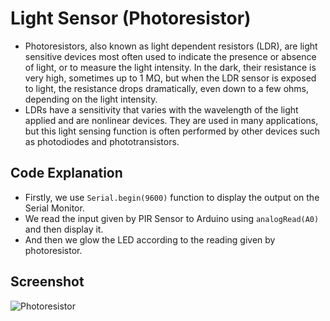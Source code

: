 # Light Sensor (Photoresistor)

* Photoresistors, also known as light dependent resistors (LDR), are light sensitive devices most often used to indicate
the presence or absence of light, or to measure the light intensity. In the dark, their resistance is very high, sometimes up to 1 MΩ, but when the LDR sensor is exposed to light, the resistance drops dramatically, even down to a few ohms, depending on the light intensity.
* LDRs have a sensitivity that varies with the wavelength of the light applied and are nonlinear devices. 
They are used in many applications, but this light sensing function is often performed by other devices such as photodiodes and phototransistors.

## Code Explanation

* Firstly, we use `Serial.begin(9600)` function to display the output on the Serial Monitor.
* We read the input given by PIR Sensor to Arduino using `analogRead(A0)` and then display it.
* And then we glow the LED according to the reading given by photoresistor.

## Screenshot

![Photoresistor](https://user-images.githubusercontent.com/58645688/137791415-9759bfe0-6fa5-41c7-b1a3-141c5d650274.png)
